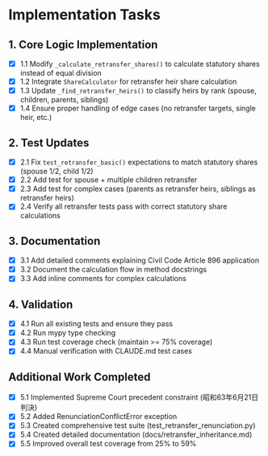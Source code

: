 # Implementation Tasks

## 1. Core Logic Implementation
- [x] 1.1 Modify `_calculate_retransfer_shares()` to calculate statutory shares instead of equal division
- [x] 1.2 Integrate `ShareCalculator` for retransfer heir share calculation
- [x] 1.3 Update `_find_retransfer_heirs()` to classify heirs by rank (spouse, children, parents, siblings)
- [x] 1.4 Ensure proper handling of edge cases (no retransfer targets, single heir, etc.)

## 2. Test Updates
- [x] 2.1 Fix `test_retransfer_basic()` expectations to match statutory shares (spouse 1/2, child 1/2)
- [x] 2.2 Add test for spouse + multiple children retransfer
- [x] 2.3 Add test for complex cases (parents as retransfer heirs, siblings as retransfer heirs)
- [x] 2.4 Verify all retransfer tests pass with correct statutory share calculations

## 3. Documentation
- [x] 3.1 Add detailed comments explaining Civil Code Article 896 application
- [x] 3.2 Document the calculation flow in method docstrings
- [x] 3.3 Add inline comments for complex calculations

## 4. Validation
- [x] 4.1 Run all existing tests and ensure they pass
- [x] 4.2 Run mypy type checking
- [x] 4.3 Run test coverage check (maintain >= 75% coverage)
- [x] 4.4 Manual verification with CLAUDE.md test cases

## Additional Work Completed
- [x] 5.1 Implemented Supreme Court precedent constraint (昭和63年6月21日判決)
- [x] 5.2 Added RenunciationConflictError exception
- [x] 5.3 Created comprehensive test suite (test_retransfer_renunciation.py)
- [x] 5.4 Created detailed documentation (docs/retransfer_inheritance.md)
- [x] 5.5 Improved overall test coverage from 25% to 59%

